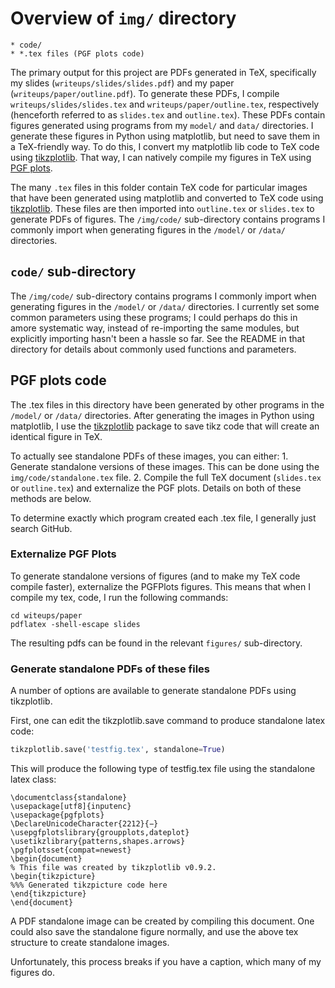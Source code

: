 # Overview of `img/` directory

    * code/
    * *.tex files (PGF plots code)

The primary output for this project are PDFs generated in TeX, specifically my slides (`writeups/slides/slides.pdf`) and my paper (`writeups/paper/outline.pdf`). 
To generate these PDFs, I compile  `writeups/slides/slides.tex` and `writeups/paper/outline.tex`, respectively (henceforth referred to as `slides.tex` and `outline.tex`). 
These PDFs contain figures generated using programs from my `model/` and `data/` directories.
I generate these figures in Python using matplotlib, but need to save them in a TeX-friendly way.
To do this, I convert my matplotlib lib code to TeX code using  [tikzplotlib](https://github.com/nschloe/tikzplotlib). 
That way, I can natively compile my figures in TeX using [PGF plots](http://pgfplots.sourceforge.net/).

The many `.tex` files in this folder contain TeX code for particular images that have been generated using matplotlib and converted to TeX code using [tikzplotlib](https://github.com/nschloe/tikzplotlib). 
These files are then imported into `outline.tex` or `slides.tex` to generate PDFs of figures. 
The `/img/code/` sub-directory contains programs I commonly import when generating figures in the `/model/` or `/data/` directories. 

## `code/` sub-directory

The `/img/code/` sub-directory contains programs I commonly import when generating figures in the `/model/` or `/data/` directories. 
I currently set some common parameters using these programs; I could perhaps do this in amore systematic way, instead of re-importing the same modules, but explicitly importing hasn't been a hassle so far. 
See the README in that directory for details about commonly used functions and parameters.

## PGF plots code

The .tex files in this directory have been generated by other programs in the `/model/` or `/data/` directories.
After generating the images in Python using matplotlib, I use the [tikzplotlib](https://github.com/nschloe/tikzplotlib) package to save tikz code that will create an identical figure in TeX.

To actually see standalone PDFs of these images, you can either:
    1. Generate standalone versions of these images. This can be done using the `img/code/standalone.tex` file.
    2. Compile the full TeX document (`slides.tex` or `outline.tex`) and externalize the PGF plots.
Details on both of these methods are below. 

To determine exactly which program created each .tex file, I generally just search GitHub. 

### Externalize PGF Plots

To generate standalone versions of figures (and to make my TeX code compile faster), externalize the PGFPlots figures.
This means that when I compile my tex, code, I run the following commands:
```shell session
cd witeups/paper
pdflatex -shell-escape slides
```
The resulting pdfs can be found in the relevant `figures/` sub-directory.

### Generate standalone PDFs of these files

A number of options are available to generate standalone PDFs using tikzplotlib. 

First, one can edit the tikzplotlib.save command to produce standalone latex code:
```python
tikzplotlib.save('testfig.tex', standalone=True)
```
This will produce the following type of testfig.tex file using the standalone latex class:
```
\documentclass{standalone}
\usepackage[utf8]{inputenc}
\usepackage{pgfplots}
\DeclareUnicodeCharacter{2212}{−}
\usepgfplotslibrary{groupplots,dateplot}
\usetikzlibrary{patterns,shapes.arrows}
\pgfplotsset{compat=newest}
\begin{document}
% This file was created by tikzplotlib v0.9.2.
\begin{tikzpicture}
%%% Generated tikzpicture code here
\end{tikzpicture}
\end{document}
```
A PDF standalone image can be created by compiling this document.
One could also save the standalone figure normally, and use the above tex structure to create standalone images. 

Unfortunately, this process breaks if you have a caption, which many of my figures do. 

